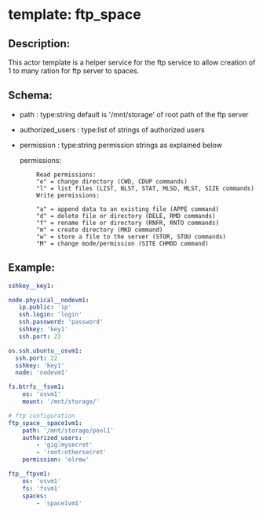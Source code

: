 # template: ftp_space

## Description:

This actor template is a helper service for the ftp service to allow creation of 1 to many ration for ftp server to
spaces.
## Schema:
 - path : type:string default is '/mnt/storage' of root path of the ftp server
 - authorized_users : type:list of strings of authorized users 
 - permission : type:string permission strings as explained below 

   permissions:
```
        Read permissions:
        "e" = change directory (CWD, CDUP commands)
        "l" = list files (LIST, NLST, STAT, MLSD, MLST, SIZE commands)
        Write permissions:

        "a" = append data to an existing file (APPE command)
        "d" = delete file or directory (DELE, RMD commands)
        "f" = rename file or directory (RNFR, RNTO commands)
        "m" = create directory (MKD command)
        "w" = store a file to the server (STOR, STOU commands)
        "M" = change mode/permission (SITE CHMOD command)
```

## Example:
```yaml 
sshkey__key1:

node.physical__nodevm1:
   ip.public: 'ip'
   ssh.login: 'login'
   ssh.password: 'password'
   sshkey: 'key1'
   ssh.port: 22

os.ssh.ubuntu__osvm1:
  ssh.port: 22
  sshkey: 'key1'
  node: 'nodevm1'

fs.btrfs__fsvm1:
    os: 'osvm1'
    mount: '/mnt/storage/'

# ftp configuration
ftp_space__space1vm1:
    path: '/mnt/storage/pool1'
    authorized_users:
        - 'gig:mysecret'
        - 'root:othersecret'
    permission: 'elrmw'

ftp__ftpvm1:
    os: 'osvm1'
    fs: 'fsvm1'    
    spaces:
        - 'space1vm1'
```